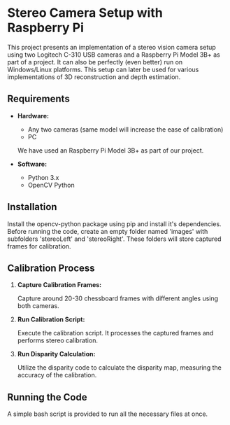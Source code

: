 # Stereo Camera Setup with Raspberry Pi

This project presents an implementation of a stereo vision camera setup using two Logitech C-310 USB cameras and a Raspberry Pi Model 3B+ as part of a project. It can also be perfectly (even better) run on Windows/Linux platforms.
This setup can later be used for various implementations of 3D reconstruction and depth estimation.

## Requirements

- **Hardware:** 
  - Any two cameras (same model will increase the ease of calibration)
  - PC

  We have used an Raspberry Pi Model 3B+ as part of our project.

- **Software:**
  - Python 3.x
  - OpenCV Python
  
## Installation

   Install the opencv-python package using pip and install it's dependencies.
   Before running the code, create an empty folder named 'images' with subfolders 'stereoLeft' and 'stereoRight'. These folders will store captured frames for calibration.

## Calibration Process

1. **Capture Calibration Frames:**
   
   Capture around 20-30 chessboard frames with different angles using both cameras.

2. **Run Calibration Script:**
   
   Execute the calibration script. It processes the captured frames and performs stereo calibration.

3. **Run Disparity Calculation:**
   
   Utilize the disparity code to calculate the disparity map, measuring the accuracy of the calibration.

## Running the Code

A simple bash script is provided to run all the necessary files at once.

